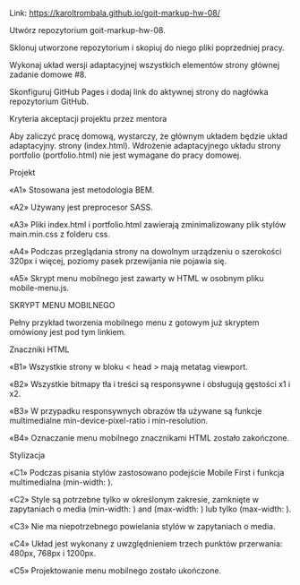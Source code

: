 Link: https://karoltrombala.github.io/goit-markup-hw-08/

Utwórz repozytorium goit-markup-hw-08.

Sklonuj utworzone repozytorium i skopiuj do niego pliki poprzedniej pracy.

Wykonaj układ wersji adaptacyjnej wszystkich elementów strony głównej zadanie domowe #8.

Skonfiguruj GitHub Pages i dodaj link do aktywnej strony do nagłówka repozytorium GitHub.

Kryteria akceptacji projektu przez mentora

Aby zaliczyć pracę domową, wystarczy, że głównym układem będzie układ adaptacyjny. strony (index.html). Wdrożenie adaptacyjnego układu strony portfolio (portfolio.html) nie jest wymagane do pracy domowej.

Projekt

«A1» Stosowana jest metodologia BEM.

«A2» Używany jest preprocesor SASS.

«A3» Pliki index.html i portfolio.html zawierają zminimalizowany plik stylów main.min.css z folderu css.

«A4» Podczas przeglądania strony na dowolnym urządzeniu o szerokości 320px i więcej, poziomy pasek przewijania nie pojawia się.

«A5» Skrypt menu mobilnego jest zawarty w HTML w osobnym pliku mobile-menu.js.

SKRYPT MENU MOBILNEGO

Pełny przykład tworzenia mobilnego menu z gotowym już skryptem omówiony jest pod tym linkiem.

Znaczniki HTML

«B1» Wszystkie strony w bloku < head > mają metatag viewport.

«B2» Wszystkie bitmapy tła i treści są responsywne i obsługują gęstości x1 i x2.

«B3» W przypadku responsywnych obrazów tła używane są funkcje multimedialne min-device-pixel-ratio i min-resolution.

«B4» Oznaczanie menu mobilnego znacznikami HTML zostało zakończone.

Stylizacja

«C1» Podczas pisania stylów zastosowano podejście Mobile First i funkcja multimedialna (min-width: ).

«C2» Style są potrzebne tylko w określonym zakresie, zamknięte w zapytaniach o media (min-width: ) and (max-width: ) lub tylko (max-width: ).

«C3» Nie ma niepotrzebnego powielania stylów w zapytaniach o media.

«C4» Układ jest wykonany z uwzględnieniem trzech punktów przerwania: 480px, 768px i 1200px.

«C5» Projektowanie menu mobilnego zostało ukończone.
